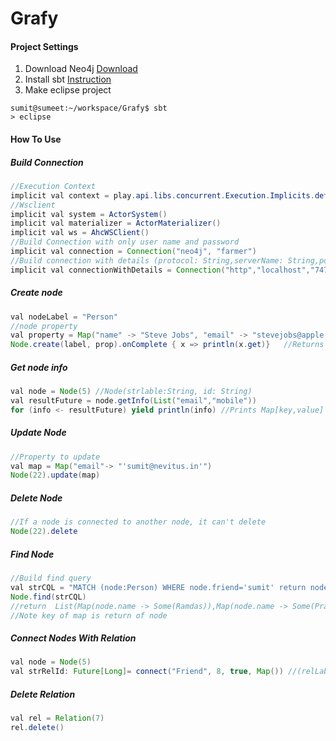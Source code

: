 # Grafy
#### Project Settings 
1. Download Neo4j [Download](https://neo4j.com/download/)
2. Install sbt [Instruction](http://www.scala-sbt.org/0.13/docs/Setup.html)
3. Make eclipse project 

```
sumit@sumeet:~/workspace/Grafy$ sbt
> eclipse
```

#### How To Use
##### Build Connection
```java
//Execution Context
implicit val context = play.api.libs.concurrent.Execution.Implicits.defaultContext
//Wsclient
implicit val system = ActorSystem()
implicit val materializer = ActorMaterializer()
implicit val ws = AhcWSClient()
//Build Connection with only user name and password
implicit val connection = Connection("neo4j", "farmer")
//Build connection with details (protocol: String,serverName: String,port:String,userName: String,password: String)
implicit val connectionWithDetails = Connection("http","localhost","7474","neo4j","farmer")
```

##### Create node 
```java
val nodeLabel = "Person"
//node property
val property = Map("name" -> "Steve Jobs", "email" -> "stevejobs@apple.com", "mobile" -> "9403586847")
Node.create(label, prop).onComplete { x => println(x.get)}   //Returns Node Id(Long)
```
##### Get node info
```java
val node = Node(5) //Node(strlable:String, id: String)
val resultFuture = node.getInfo(List("email","mobile"))
for (info <- resultFuture) yield println(info) //Prints Map[key,value]
```
##### Update Node
```java
//Property to update
val map = Map("email"-> "'sumit@nevitus.in'")
Node(22).update(map) 
```
##### Delete Node

```java
//If a node is connected to another node, it can't delete
Node(22).delete
```
##### Find Node
```java
//Build find query
val strCQL = "MATCH (node:Person) WHERE node.friend='sumit' return node.name"
Node.find(strCQL) 
//return  List(Map(node.name -> Some(Ramdas)),Map(node.name -> Some(Prashant)),Map(node.name -> Some(Mohanish)))
//Note key of map is return of node
```
##### Connect Nodes With Relation
```java
val node = Node(5)
val strRelId: Future[Long]= connect("Friend", 8, true, Map()) //(relLabel: String, nodeId: String, from: Boolean, relProperties: Map[String, String])
```
##### Delete Relation
```java
val rel = Relation(7)
rel.delete()
```
